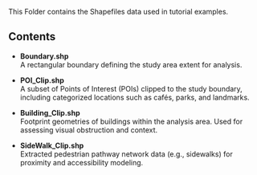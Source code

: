 This Folder contains the Shapefiles data used in tutorial examples.
## Contents

- **Boundary.shp**  
  A rectangular boundary defining the study area extent for analysis.

- **POI_Clip.shp**  
  A subset of Points of Interest (POIs) clipped to the study boundary, including categorized locations such as cafés, parks, and landmarks.

- **Building_Clip.shp**  
  Footprint geometries of buildings within the analysis area. Used for assessing visual obstruction and context.

- **SideWalk_Clip.shp**  
  Extracted pedestrian pathway network data (e.g., sidewalks) for proximity and accessibility modeling.
